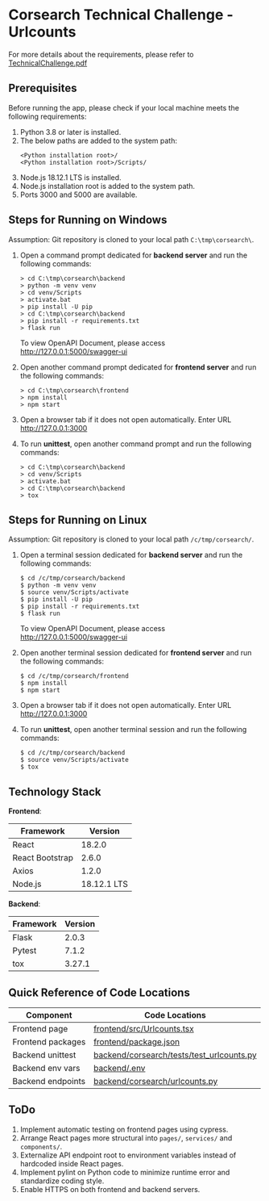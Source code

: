 # Corsearch Technical Challenge - Urlcounts

For more details about the requirements,
please refer to [TechnicalChallenge.pdf](TechnicalChallenge.pdf)

## Prerequisites

Before running the app,
please check if your local machine meets the following requirements:

1. Python 3.8 or later is installed. 
2. The below paths are added to the system path:
   ```shell script
   <Python installation root>/
   <Python installation root>/Scripts/
   ```
3. Node.js 18.12.1 LTS is installed.
4. Node.js installation root is added to the system path.
5. Ports 3000 and 5000 are available.

## Steps for Running on Windows

Assumption: Git repository is cloned to your local path `C:\tmp\corsearch\`.

1. Open a command prompt dedicated for **backend server** and run the following commands:
   ```commandline
   > cd C:\tmp\corsearch\backend
   > python -m venv venv
   > cd venv/Scripts
   > activate.bat
   > pip install -U pip
   > cd C:\tmp\corsearch\backend
   > pip install -r requirements.txt
   > flask run
   ```
   To view OpenAPI Document, please access http://127.0.0.1:5000/swagger-ui

2. Open another command prompt dedicated for **frontend server** and run the following commands:
   ```commandline
   > cd C:\tmp\corsearch\frontend
   > npm install
   > npm start
   ```
   
3. Open a browser tab if it does not open automatically. Enter URL http://127.0.0.1:3000

4. To run **unittest**, open another command prompt and run the following commands:
   ```commandline
   > cd C:\tmp\corsearch\backend
   > cd venv/Scripts
   > activate.bat
   > cd C:\tmp\corsearch\backend
   > tox
   ```
    
## Steps for Running on Linux

Assumption: Git repository is cloned to your local path `/c/tmp/corsearch/`.

1. Open a terminal session dedicated for **backend server** and run the following commands:
   ```shell script
   $ cd /c/tmp/corsearch/backend
   $ python -m venv venv
   $ source venv/Scripts/activate
   $ pip install -U pip
   $ pip install -r requirements.txt
   $ flask run
   ```
   To view OpenAPI Document, please access http://127.0.0.1:5000/swagger-ui

2. Open another terminal session dedicated for **frontend server** and run the following commands:
   ```shell script
   $ cd /c/tmp/corsearch/frontend
   $ npm install
   $ npm start
   ```

3. Open a browser tab if it does not open automatically. Enter URL http://127.0.0.1:3000

4. To run **unittest**, open another terminal session and run the following commands:
   ```shell script
   $ cd /c/tmp/corsearch/backend
   $ source venv/Scripts/activate
   $ tox
   ```
    
## Technology Stack

**Frontend**:

| Framework       | Version     |
|-----------------|-------------|
| React           | 18.2.0      |
| React Bootstrap | 2.6.0       |
| Axios           | 1.2.0       |
| Node.js         | 18.12.1 LTS |

**Backend**:

| Framework | Version |
|-----------|---------|
| Flask     | 2.0.3   |
| Pytest    | 7.1.2   |
| tox       | 3.27.1  |

## Quick Reference of Code Locations

| Component         | Code Locations                                                                         |
|-------------------|----------------------------------------------------------------------------------------|
| Frontend page     | [frontend/src/Urlcounts.tsx](frontend/src/Urlcounts.tsx)                               |
| Frontend packages | [frontend/package.json](frontend/package.json)                                         |
| Backend unittest  | [backend/corsearch/tests/test_urlcounts.py](backend/corsearch/tests/test_urlcounts.py) |
| Backend env vars  | [backend/.env](backend/.env)                                                           |
| Backend endpoints | [backend/corsearch/urlcounts.py](backend/corsearch/ulcounts.py)                        |

## ToDo

1. Implement automatic testing on frontend pages using cypress.
2. Arrange React pages more structural into `pages/`, `services/` and `components/`.
3. Externalize API endpoint root to environment variables instead of hardcoded inside React pages.
4. Implement pylint on Python code to minimize runtime error and standardize coding style.
5. Enable HTTPS on both frontend and backend servers.

